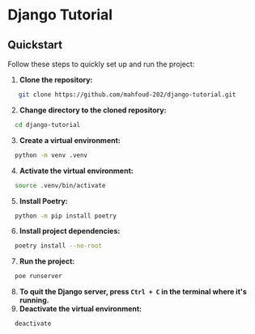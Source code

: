 # Django Tutorial

## Quickstart

Follow these steps to quickly set up and run the project:

1. **Clone the repository:**
```bash
   git clone https://github.com/mahfoud-202/django-tutorial.git
```
2. **Change directory to the cloned repository:**
```bash
  cd django-tutorial
```
3. **Create a virtual environment:**
```bash
  python -m venv .venv
```
4. **Activate the virtual environment:**
```bash
  source .venv/bin/activate
```
5. **Install Poetry:**
```bash
  python -m pip install poetry
```
6. **Install project dependencies:**
```bash
  poetry install --no-root
```
7. **Run the project:**
```py
  poe runserver
```
8. **To quit the Django server, press `Ctrl + C` in the terminal where it's running.**
9. **Deactivate the virtual environment:**
```bash
  deactivate
```

